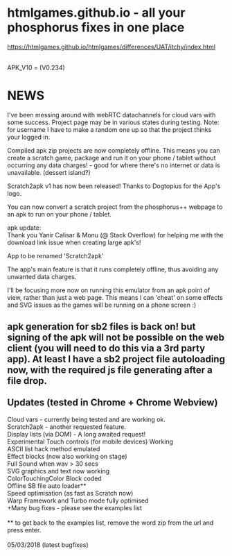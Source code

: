 # htmlgames.github.io - all your phosphorus fixes in one place
<a>https://htmlgames.github.io/htmlgames/differences/UAT/itchy/index.html</a>
<br>
<br>

APK_V10 = (V0.234)

NEWS
====

I've been messing around with webRTC datachannels for cloud vars with some success. Project page may be in various states during testing.
Note: for username I have to make a random one up so that the project thinks your logged in.

Compiled apk zip projects are now completely offline. This means you can create a scratch game, package and run it on your phone / tablet without occurring any data charges! - good for where there's no internet or data is unavailable. (dessert island?)

Scratch2apk v1 has now been released! Thanks to Dogtopius for the App's logo.

You can now convert a scratch project from the phosphorus++ webpage to an apk to run on your phone / tablet.

apk update:<br>Thank you Yanir Calisar & Monu (@ Stack Overflow) for helping me with the download link issue when creating large apk's!

App to be renamed 'Scratch2apk'

The app's main feature is that it runs completely offline, thus avoiding any unwanted data charges.

I'll be focusing more now on running this emulator from an apk point of view, rather than just a web page. This means I can 'cheat' on some effects and SVG issues as the games will be running on a phone screen :)

apk generation for sb2 files is back on! but signing of the apk will not be possible on the web client (you will need to do this via a 3rd party app). At least I have a sb2 project file autoloading now, with the required js file generating after a file drop.
<br><br>
Updates (tested in Chrome + Chrome Webview)
-------------------------------------------

Cloud vars - currently being tested and are working ok.<br>
Scratch2apk - another requested feature.<br>
Display lists (via DOM) - A long awaited request!<br>
Experimental Touch controls (for mobile devices) Working<br>
ASCII list hack method emulated<br>
Effect blocks (now also working on stage)<br>
Full Sound when wav > 30 secs<br>
SVG graphics and text now working<br>
ColorTouchingColor Block coded<br>
Offline SB file auto loader**<br>
Speed optimisation (as fast as Scratch now)<br>
Warp Framework and Turbo mode fully optimised<br>
+Many bug fixes - please see the examples list<br>
<br>
** to get back to the examples list, remove the word zip from the url and press enter.
<br><br>
05/03/2018 (latest bugfixes)
